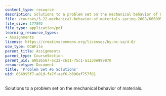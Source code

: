 ```yaml
---
content_type: resource
description: Solutions to a problem set on the mechanical behavior of materials.
file: /courses/3-22-mechanical-behavior-of-materials-spring-2008/666995f7a01dfa7faaf6b396af757f81_sol6.pdf
file_size: 177892
file_type: application/pdf
learning_resource_types:
- Assignments
license: https://creativecommons.org/licenses/by-nc-sa/4.0/
ocw_type: OCWFile
parent_title: Assignments
parent_type: CourseSection
parent_uid: a9b26567-6c22-c631-75c1-a1130e999870
resourcetype: Document
title: 'Problem Set #6 Solutions'
uid: 666995f7-a01d-fa7f-aaf6-b396af757f81
---
```

Solutions to a problem set on the mechanical behavior of materials.